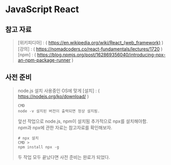 # JavaScript React

## 참고 자료
> [위키피디아] : ( https://en.wikipedia.org/wiki/React_(web_framework) )
> [강의] : ( https://nomadcoders.co/react-fundamentals/lectures/1720 )
> [npm] : ( https://blog.npmjs.org/post/162869356040/introducing-npx-an-npm-package-runner )
 
## 사전 준비
> node.js 설치
> 사용중인 OS에 맞게 [설치] : ( https://nodejs.org/ko/download/ )   
> ```
> CMD
> node -v 설치된 버전이 출력되면 정상 설치됨. 
> ```
>    
> 앞선 작업으로 node.js, npm이 설치됨 추가적으로 npx를 설치해야함.   
> npm과 npx에 관한 자료는 참고자료를 확인해보자.   
> ```
> # npx 설치
> CMD > 
> npm install npx -g 
> ```
> 두 작업 모두 끝났다면 사전 준비는 완료가 되었다.   